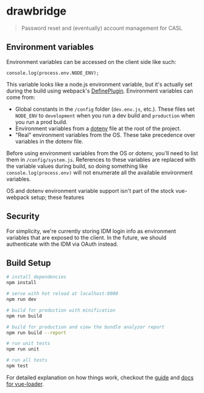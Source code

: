 # drawbridge

>  Password reset and (eventually) account management for CASL

## Environment variables

Environment variables can be accessed on the client side like such:
```
console.log(process.env.NODE_ENV);
```

This variable looks like a node.js environment variable, but it's actually set during the build using webpack's [DefinePlugin](https://webpack.js.org/plugins/define-plugin/). Environment variables can come from:

- Global constants in the `/config` folder (`dev.env.js`, etc.). These files set `NODE_ENV` to `development` when you run a dev build and `production` when you run a prod build.
- Environment variables from a [dotenv](https://www.npmjs.com/package/dotenv) file at the root of the project.
- "Real" environment variables from the OS. These take precedence over variables in the dotenv file.

Before using environment variables from the OS or dotenv, you'll need to list them in `/config/system.js`. References to these variables are replaced with the variable values
during build, so doing something like `console.log(process.env)` will not enumerate
all the available environment variables.

OS and dotenv environment variable support isn't part of the stock vue-webpack setup; these features

## Security

For simplicity, we're currently storing IDM login info as environment variables that are exposed to the client. In the future, we should authenticate with the IDM via OAuth instead.

## Build Setup

``` bash
# install dependencies
npm install

# serve with hot reload at localhost:8080
npm run dev

# build for production with minification
npm run build

# build for production and view the bundle analyzer report
npm run build --report

# run unit tests
npm run unit

# run all tests
npm test
```

For detailed explanation on how things work, checkout the [guide](http://vuejs-templates.github.io/webpack/) and [docs for vue-loader](http://vuejs.github.io/vue-loader).
